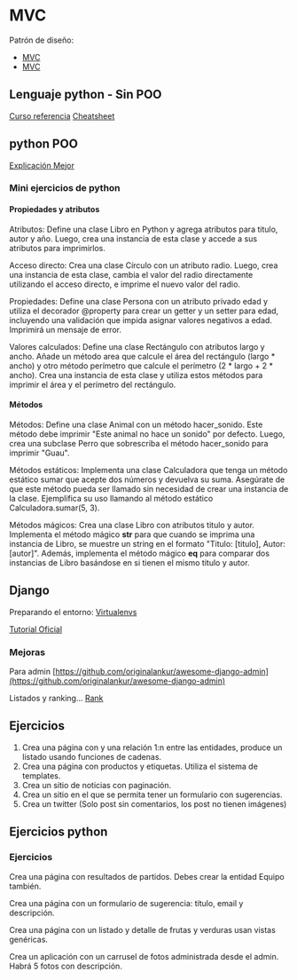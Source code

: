 # MVC

Patrón de diseño:

- [MVC](https://es.wikipedia.org/wiki/Modelo%E2%80%93vista%E2%80%93controlador)
- [MVC](https://www.geeksforgeeks.org/mvc-framework-introduction/)


## Lenguaje python - Sin POO

[Curso referencia](https://aprendepython.es/)
[Cheatsheet](https://quickref.me/python.html)

## python POO

[Explicación Mejor](https://ellibrodepython.com/programacion-orientada-a-objetos-python)

### Mini ejercicios de python

#### Propiedades y atributos

Atributos: Define una clase Libro en Python y agrega atributos para titulo, autor y año. Luego, crea una instancia de esta clase y accede a sus atributos para imprimirlos.

Acceso directo: Crea una clase Círculo con un atributo radio. Luego, crea una instancia de esta clase, cambia el valor del radio directamente utilizando el acceso directo, e imprime el nuevo valor del radio.

Propiedades: Define una clase Persona con un atributo privado edad y utiliza el decorador @property para crear un getter y un setter para edad, incluyendo una validación que impida asignar valores negativos a edad. Imprimirá un mensaje de error.

Valores calculados: Define una clase Rectángulo con atributos largo y ancho. Añade un método area que calcule el área del rectángulo (largo * ancho) y otro método perímetro que calcule el perímetro (2 * largo + 2 * ancho). Crea una instancia de esta clase y utiliza estos métodos para imprimir el área y el perímetro del rectángulo.

#### Métodos

Métodos: Define una clase Animal con un método hacer_sonido. Este método debe imprimir "Este animal no hace un sonido" por defecto. Luego, crea una subclase Perro que sobrescriba el método hacer_sonido para imprimir "Guau".

Métodos estáticos: Implementa una clase Calculadora que tenga un método estático sumar que acepte dos números y devuelva su suma. Asegúrate de que este método pueda ser llamado sin necesidad de crear una instancia de la clase. Ejemplifica su uso llamando al método estático Calculadora.sumar(5, 3).

Métodos mágicos: Crea una clase Libro con atributos titulo y autor. Implementa el método mágico __str__ para que cuando se imprima una instancia de Libro, se muestre un string en el formato "Titulo: [titulo], Autor: [autor]". Además, implementa el método mágico __eq__ para comparar dos instancias de Libro basándose en si tienen el mismo titulo y autor.

## Django

Preparando el entorno: [Virtualenvs](https://virtualenvwrapper.readthedocs.io/en/latest/#)

[Tutorial Oficial](https://www.djangoproject.com/)

### Mejoras

Para admin [https://github.com/originalankur/awesome-django-admin](https://github.com/originalankur/awesome-django-admin)

Listados y ranking... [Rank](https://djangopackages.org/)


## Ejercicios

1. Crea una página con y una relación 1:n entre las entidades, produce un listado usando funciones de cadenas.
2. Crea una página con productos y etiquetas. Utiliza el sistema de templates.
3. Crea un sitio de noticias con paginación.
4. Crea un sitio en el que se permita tener un formulario con sugerencias.
5. Crea un twitter (Solo post sin comentarios, los post no tienen imágenes)

## Ejercicios python


### Ejercicios

Crea una página con resultados de partidos. Debes crear la entidad Equipo también.

Crea una página con un formulario de sugerencia: título, email y descripción.

Crea una página con un listado y detalle de frutas y verduras usan vistas genéricas.

Crea un aplicación con un carrusel de fotos administrada desde el admin. Habrá 5 fotos con descripción.